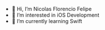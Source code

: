 - 👋 Hi, I’m Nicolas Florencio Felipe
- 👀 I’m interested in iOS Development
- 🌱 I’m currently learning Swift

<!---
nicolasQuack/nicolasQuack is a ✨ special ✨ repository because its `README.md` (this file) appears on your GitHub profile.
You can click the Preview link to take a look at your changes.
--->

